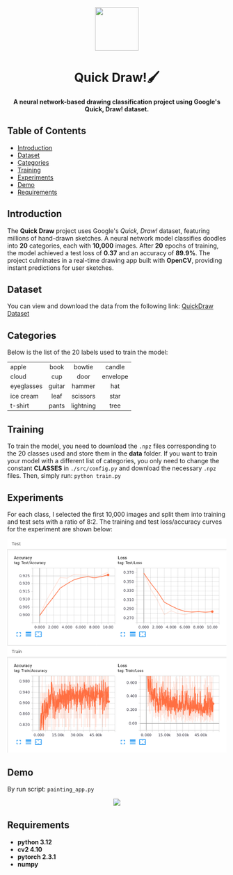 <div align="center">
  <img src="https://emojipedia-us.s3.amazonaws.com/source/skype/289/artist-palette_1f3a8.png" width="100" height="100"/>
</div>

<h1 align="center">Quick Draw!🖌️</h1>
<p align="center">
  <strong>A neural network-based drawing classification project using Google's Quick, Draw! dataset.</strong>
</p>

## Table of Contents
- [Introduction](#introduction)
- [Dataset](#dataset)
- [Categories](#categories)
- [Training](#training)
- [Experiments](#experiments)
- [Demo](#demo)
- [Requirements](#requirements)

## Introduction
The **Quick Draw** project uses Google's *Quick, Draw!* dataset, featuring millions of hand-drawn sketches. A neural network model classifies doodles into **20** categories, each with **10,000** images. After **20** epochs of training, the model achieved a test loss of **0.37** and an accuracy of **89.9%**. The project culminates in a real-time drawing app built with **OpenCV**, providing instant predictions for user sketches.

## Dataset 
You can view and download the data from the following link: [QuickDraw Dataset](https://console.cloud.google.com/storage/browser/quickdraw_dataset/sketchrnn)

## Categories
Below is the list of the 20 labels used to train the model:

|           |           |           |           |
|-----------|:-----------:|:-----------:|:-----------:|
|   apple   |   book    |   bowtie  |   candle  |
|   cloud   |    cup    |   door    | envelope  |
|eyeglasses |  guitar   |   hammer  |    hat    |
| ice cream |   leaf    | scissors  |   star    |
|  t-shirt  |   pants   | lightning |    tree   |

## Training
To train the model, you need to download the `.npz` files corresponding to the 20 classes used and store them in the **data** folder. If you want to train your model with a different list of categories, you only need to change the constant **CLASSES** in `./src/config.py` and download the necessary `.npz` files. Then, simply run: `python train.py`

## Experiments
For each class, I selected the first 10,000 images and split them into training and test sets with a ratio of 8:2. The training and test loss/accuracy curves for the experiment are shown below:

<p align="center">
  <img src="demo/loss_accuracy_curves.png" alt="Loss and Accuracy Curves" width="700">
</p>

## Demo
By run script: `painting_app.py`
<p align="center">
 <img src="./demo/demo1.gif" width=800>
</p>

## Requirements
* **python 3.12**
* **cv2 4.10**
* **pytorch 2.3.1** 
* **numpy**
